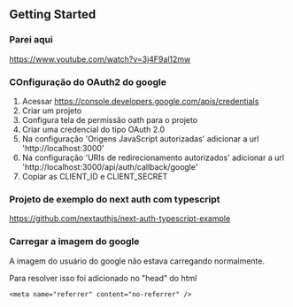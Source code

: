 ## Getting Started


### Parei aqui

https://www.youtube.com/watch?v=3j4F9al12mw

### COnfiguração do OAuth2 do google

1. Acessar https://console.developers.google.com/apis/credentials
2. Criar um projeto
3. Configura tela de permissão oath para o projeto
4. Criar uma credencial  do tipo OAuth 2.0
5. Na configuração 'Origens JavaScript autorizadas' adicionar a url 'http://localhost:3000'
6. Na configuração 'URIs de redirecionamento autorizados' adicionar a url 'http://localhost:3000/api/auth/callback/google'
7. Copiar as CLIENT_ID e CLIENT_SECRET

### Projeto de exemplo do next auth com typescript 


https://github.com/nextauthjs/next-auth-typescript-example


### Carregar a imagem do google

A imagem do usuário do google não estava carregando normalmente.

Para resolver isso foi adicionado no "head" do html

```
<meta name="referrer" content="no-referrer" />
```
